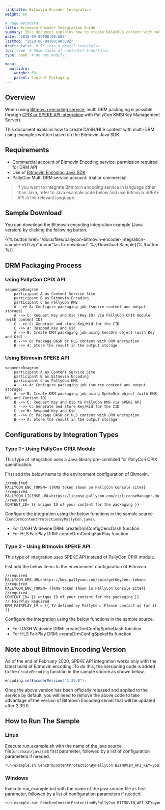 ```yaml
---
linktitle: Bitmovin Encoder Integration
weight: 60

# Page metadata.
title: Bitmovin Encoder Integration Guide
summary: This document explains how to create DASH/HLS content with multi-DRM using examples written based on the Bitmovin Java SDK.
date: "2018-09-09T00:00:00Z"
lastmod: "2020-06-04T00:00:00Z"
draft: false  # Is this a draft? true/false
toc: true  # Show table of contents? true/false
type: book  # Do not modify.

menu:
  multidrm:
    weight: 60
    parent: Content Packaging
---
```


## Overview

When using [Bitmovin encoding service](https://bitmovin.com/encoding-service), multi DRM packaging is possible through [CPIX or SPEKE API integration](../cpix-api) with PallyCon KMS(Key Management Server).

This document explains how to create DASH/HLS content with multi-DRM using examples written based on the Bitmovin Java SDK.

## Requirements

- Commercial account of Bitmovin Encoding service: permission required for DRM API
- Use of [Bitmovin Encoding Java SDK](https://github.com/bitmovin/bitmovin-api-sdk-java)
- PallyCon Multi DRM service account: trial or commercial

> If you want to integrate Bitmovin encoding service in language other than Java, refer to Java example code below and use Bitmovin SPEKE API in the relevant language.

## Sample Download

You can download the Bitmovin encoding integration example (Java version) by clicking the following button.

{{% button href="/docs/files/pallycon-bitmovin-encoder-integration-sample-v1.0.zip" icon="fas fa-download" %}}Download Sample{{% /button %}}

## DRM Packaging Process

### Using PallyCon CPIX API

```mermaid
sequenceDiagram
    participant A as Content Service Site
    participant B as Bitmovin Encoding
    participant C as PallyCon KMS
    A -->> A: Configure packaging job (source content and output storage)
	A ->> C: Request Key and Kid (Key ID) via PallyCon CPIX module (with content ID)
	C -->> C: Generate and store Key/Kid for the CID
	C ->> A: Respond Key and Kid 
    A ->> B: Create DRM packaging job using CencDrm object (with Key and Kid)
    B -->> B: Package DASH or HLS content with DRM encryption
    B ->> A: Store the result in the output storage
```

### Using Bitmovin SPEKE API

```mermaid
sequenceDiagram
    participant A as Content Service Site
    participant B as Bitmovin Encoding
    participant C as PallyCon KMS
    A -->> A: Configure packaging job (source content and output storage)
	A ->> B: Create DRM packaging job using SpekeDrm object (with KMS URL and Content ID)
	B ->> C: Request Key and Kid to PallyCon KMS via SPEKE API
	C -->> C: Generate and store Key/Kid for the CID
	C ->> B: Respond Key and Kid
    B -->> B: Package DASH or HLS content with DRM encryption
    B ->> A: Store the result in the output storage
```

## Configurations by Integration Types

### Type 1 - Using PallyCon CPIX Module

This type of integration uses a Java library pre-combiled for PallyCon CPIX specification.

First add the below items to the environment configuration of Bitmovin.

```
//required
PALLYCON_ENC_TOKEN= {{KMS token shown on PallyCon Console site}}
//required
PALLYCON_LICENSE_URL=https://license.pallycon.com/ri/licenseManager.do
//required
CONTENT_ID= {{ unique ID of your content for the packaging }}
```

Configure the integration using the below functions in the sample source (`CencDrmContentProtectionByPallyCon.java`).

- For DASH Widevine DRM: createDrmConfigCencDash function
- For HLS FairPlay DRM: createDrmConfigFairPlay function

### Type 2 - Using Bitmovin SPEKE API

This type of integration uses SPEKE API instead of PallyCon CPIX module.

Fist add the below items to the environment configuration of Bitmovin.

```
//required
PALLYCON_KMS_URL=https://kms.pallycon.com/cpix/getKey?enc-token=
//required
PALLYCON_ENC_TOKEN= {{KMS token shown in PallyCon Console site}}
//required
CONTENT_ID= {{ unique ID of your content for the packaging }}
// FairPlay Required
DRM_FAIRPLAY_IV = {{ IV defined by PallyCon. Please contact us for it. }}
```

Configure the integration using the below functions in the sample source.

- For DASH Widevine DRM: createDrmConfigSpekeDash function
- For HLS FairPlay DRM: createDrmConfigSpekeHls function

## Note about Bitmovin Encoding Version

As of the end of February 2020, SPEKE API integration works only with the latest build of Bitmovin encoding. To do this, the versioning code is added to the `CreateEncoding` function in the sample source as shown below.

```java
encoding.setEncoderVersion("2.39.0");
```

Once the above version has been officially released and applied to the service by default, you will need to remove the above code to take advantage of the version of Bitmovin Encoding server that will be updated after 2.39.0.

## How to Run The Sample

### Linux

Execute run_example.sh with the name of the java source file(`src/main/java`) as first parameter, followed by a list of configuration parameters if needed.

```bash
run-example.sh CencDrmContentProtectionByPallyCon BITMOVIN_API_KEY=your-api-key HTTP_INPUT_HOST=my-storage.biz
```

### Windows

Execute run_example.bat with the name of the java source file as first parameter, followed by a list of configuration parameters if needed.

```bash
run-example.bat CencDrmContentProtectionByPallyCon BITMOVIN_API_KEY=your-api-key HTTP_INPUT_HOST=my-storage.biz
```
